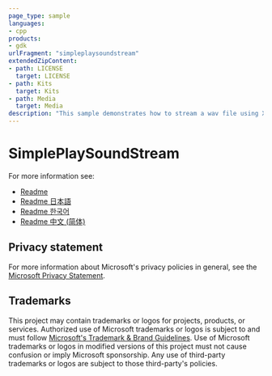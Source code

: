 ```yaml
---
page_type: sample
languages:
- cpp
products:
- gdk
urlFragment: "simpleplaysoundstream"
extendedZipContent:
- path: LICENSE
  target: LICENSE
- path: Kits
  target: Kits
- path: Media
  target: Media
description: "This sample demonstrates how to stream a wav file using XAudio2 on the Xbox."
---
```


# SimplePlaySoundStream

For more information see: 
- [Readme](https://github.com/microsoft/Xbox-GDK-Samples/blob/main/Samples/Audio/SimplePlaySoundStream/readme_en-us.md)
- [Readme 日本語](https://github.com/microsoft/Xbox-GDK-Samples/blob/main/Samples/Audio/SimplePlaySoundStream/readme_ja-jp.md)
- [Readme 한국어](https://github.com/microsoft/Xbox-GDK-Samples/blob/main/Samples/Audio/SimplePlaySoundStream/readme_ko-kr.md)
- [Readme 中文 (简体)](https://github.com/microsoft/Xbox-GDK-Samples/blob/main/Samples/Audio/SimplePlaySoundStream/readme_zh-cn.md)

## Privacy statement

For more information about Microsoft's privacy policies in general, see the [Microsoft Privacy Statement](https://privacy.microsoft.com/privacystatement/).

## Trademarks

This project may contain trademarks or logos for projects, products, or services. Authorized use of Microsoft trademarks or logos is subject to and must follow [Microsoft's Trademark & Brand Guidelines](https://www.microsoft.com/en-us/legal/intellectualproperty/trademarks/usage/general). Use of Microsoft trademarks or logos in modified versions of this project must not cause confusion or imply Microsoft sponsorship. Any use of third-party trademarks or logos are subject to those third-party's policies.
